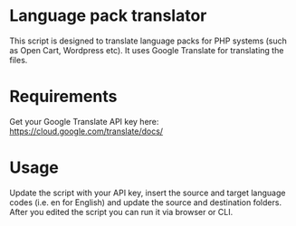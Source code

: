 # Language pack translator
This script is designed to translate language packs for PHP systems (such as Open Cart, Wordpress etc).
It uses Google Translate for translating the files.

# Requirements
Get your Google Translate API key here: https://cloud.google.com/translate/docs/

# Usage
Update the script with your API key, insert the source and target language codes (i.e. en for English) and update the source and destination folders.
After you edited the script you can run it via browser or CLI.